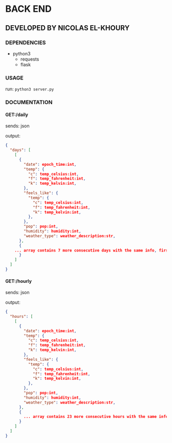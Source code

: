# BACK END

## DEVELOPED BY NICOLAS EL-KHOURY

### DEPENDENCIES

- python3
  - requests
  - flask
 
### USAGE

run: `python3 server.py`

### DOCUMENTATION

#### GET:/daily

sends: json

output:

```json
{
  "days": [
    [
      {
        "date": epoch_time:int,
        "temp": {
          "c": temp_celsius:int,
          "f": temp_fahrenheit:int,
          "k": temp_kelvin:int,
        },
        "feels_like": {
          "temp": {
            "c": temp_celsius:int,
            "f": temp_fahrenheit:int,
            "k": temp_kelvin:int,
          },
        },
        "pop": pop:int,
        "humidity": humidity:int,
        "weather_type": weather_description:str,
      },
      {
    ... array contains 7 more consecutive days with the same info, first one being today ...
      }
    ]
  ]
}
```

#### GET:/hourly

sends: json

output:

```json
{
  "hours": [
    [
      {
        "date": epoch_time:int,
        "temp": {
          "c": temp_celsius:int,
          "f": temp_fahrenheit:int,
          "k": temp_kelvin:int,
        },
        "feels_like": {
          "temp": {
            "c": temp_celsius:int,
            "f": temp_fahrenheit:int,
            "k": temp_kelvin:int,
          },
        },
        "pop": pop:int,
        "humidity": humidity:int,
        "weather_type": weather_description:str,
      },
      {
        ... array contains 23 more consecutive hours with the same info, first one being the current hour ...
      }
    ]
  ]
}
```
